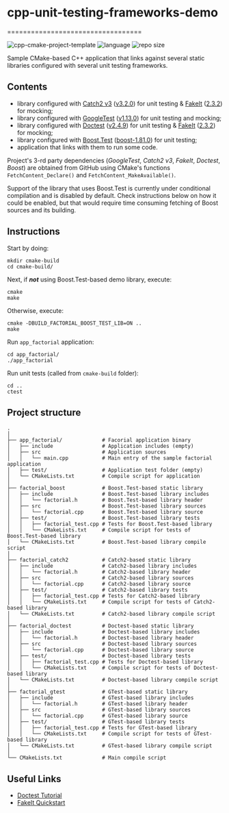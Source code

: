 # cpp-unit-testing-frameworks-demo
==================================

![cpp-cmake-project-template](https://github.com/dstrebkov/cpp-unit-testing-frameworks-demo/actions/workflows/cmake.yml/badge.svg?event=push)
![language](https://img.shields.io/github/languages/top/dstrebkov/cpp-unit-testing-frameworks-demo)
![repo size](https://img.shields.io/github/repo-size/dstrebkov/cpp-unit-testing-frameworks-demo)

Sample CMake-based C++ application that links against several static libraries configured with several unit
testing frameworks.

## Contents

- library configured with [Catch2 v3](https://github.com/catchorg/Catch2) ([v3.2.0](https://github.com/catchorg/Catch2/releases/tag/v3.2.0)) for unit testing & [FakeIt](https://github.com/eranpeer/FakeIt) ([2.3.2](https://github.com/eranpeer/FakeIt/releases/tag/2.3.2)) for mocking;
- library configured with [GoogleTest](https://github.com/google/googletest) ([v1.13.0](https://github.com/google/googletest/releases/tag/v1.13.0)) for unit testing and mocking;
- library configured with [Doctest](https://github.com/doctest/doctest) ([v2.4.9](https://github.com/doctest/doctest/releases/tag/v2.4.9)) for unit testing & [FakeIt](https://github.com/eranpeer/FakeIt) ([2.3.2](https://github.com/eranpeer/FakeIt/releases/tag/2.3.2)) for mocking;
- library configured with [Boost.Test](https://github.com/boostorg/test) ([boost-1.81.0](https://github.com/boostorg/test/releases/tag/boost-1.81.0)) for unit testing;
- application that links with them to run some code.

Project's 3-rd party dependencies (_GoogleTest_, _Catch2 v3_, _FakeIt_, _Doctest_, _Boost_) are obtained from GitHub
using CMake's functions `FetchContent_Declare()` and `FetchContent_MakeAvailable()`.

Support of the library that uses Boost.Test is currently under conditional compilation and is disabled by default.
Check instructions below on how it could be enabled, but that would require time consuming fetching of Boost sources
and its building.

## Instructions

Start by doing:

```
mkdir cmake-build
cd cmake-build/
```

Next, if ***not*** using Boost.Test-based demo library, execute:

```
cmake
make
```

Otherwise, execute:

```
cmake -DBUILD_FACTORIAL_BOOST_TEST_LIB=ON ..
make
```

Run `app_factorial` application:

```
cd app_factorial/
./app_factorial
```

Run unit tests (called from `cmake-build` folder):

```
cd ..
ctest
```

## Project structure

```
.
│
├── app_factorial/             # Facorial application binary
│   ├── include                # Application includes (empty)
│   ├── src                    # Application sources
│   │   └── main.cpp           # Main entry of the sample factorial application
│   ├── test/                  # Application test folder (empty)
│   └── CMakeLists.txt         # Compile script for application
│
├── factorial_boost            # Boost.Test-based static library
│   ├── include                # Boost.Test-based library includes
│   │   └── factorial.h        # Boost.Test-based library header
│   ├── src                    # Boost.Test-based library sources
│   │   └── factorial.cpp      # Boost.Test-based library source
│   ├── test/                  # Boost.Test-based library tests
│   │   ├── factorial_test.cpp # Tests for Boost.Test-based library
│   │   └── CMakeLists.txt     # Compile script for tests of Boost.Test-based library
│   └── CMakeLists.txt         # Boost.Test-based library compile script
│
├── factorial_catch2           # Catch2-based static library
│   ├── include                # Catch2-based library includes
│   │   └── factorial.h        # Catch2-based library header
│   ├── src                    # Catch2-based library sources
│   │   └── factorial.cpp      # Catch2-based library source
│   ├── test/                  # Catch2-based library tests
│   │   ├── factorial_test.cpp # Tests for Catch2-based library
│   │   └── CMakeLists.txt     # Compile script for tests of Catch2-based library
│   └── CMakeLists.txt         # Catch2-based library compile script
│
├── factorial_doctest          # Doctest-based static library
│   ├── include                # Doctest-based library includes
│   │   └── factorial.h        # Doctest-based library header
│   ├── src                    # Doctest-based library sources
│   │   └── factorial.cpp      # Doctest-based library source
│   ├── test/                  # Doctest-based library tests
│   │   ├── factorial_test.cpp # Tests for Doctest-based library
│   │   └── CMakeLists.txt     # Compile script for tests of Doctest-based library
│   └── CMakeLists.txt         # Doctest-based library compile script
│
├── factorial_gtest            # GTest-based static library
│   ├── include                # GTest-based library includes
│   │   └── factorial.h        # GTest-based library header
│   ├── src                    # GTest-based library sources
│   │   └── factorial.cpp      # GTest-based library source
│   ├── test/                  # GTest-based library tests
│   │   ├── factorial_test.cpp # Tests for GTest-based library
│   │   └── CMakeLists.txt     # Compile script for tests of GTest-based library
│   └── CMakeLists.txt         # GTest-based library compile script
│
└── CMakeLists.txt             # Main compile script
```

## Useful Links

* [Doctest Tutorial](https://github.com/doctest/doctest/blob/master/doc/markdown/tutorial.md)
* [FakeIt Quickstart](https://github.com/eranpeer/FakeIt/wiki/Quickstart)
